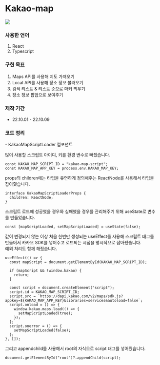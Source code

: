 # Kakao-map

<img src="https://user-images.githubusercontent.com/109572328/208230782-6f5b6e6d-3c83-4580-8a74-ee276865833a.jpeg" />

<h3>사용한 언어</h3>
<ol>
  <li>React</li>
  <li>Typescript</li>
</ol>

<h3>구현 목표</h3>
<ol>
  <li>Maps API를 사용해 지도 가져오기</li>
  <li>Local API를 사용해 장소 정보 불러오기</li>
  <li>검색 리스트 & 리스트 순으로 마커 띄우기</li>
  <li>장소 정보 팝업으로 보여주기</li>
</ol>

<h3>제작 기간</h3>
<ul>
  <li>22.10.01 - 22.10.09</li>
</ul>

<h3>코드 정리</h3>
- KakaoMapScriptLoader 컴포넌트
<p>
많이 사용할 스크립트 아이디, 키를 환경 변수로 빼줬습니다.

```
const KAKAO_MAP_SCRIPT_ID = "kakao-map-script";
const KAKAO_MAP_APP_KEY = process.env.KAKAO_MAP_KEY;
```

props의 children에는 타입을 유연하게 정의해주는 ReactNode를 사용해서 타입을 잡아줬습니다.

```
interface KakaoMapScriptLoaderProps {
  children: ReactNode;
}
```

스크립트 로드에 성공했을 경우와 실패했을 경우를 관리해주기 위해 useState로 변수를 만들었습니다.

```
const [mapScriptLoaded, setMapScriptLoaded] = useState(false);
```

값이 변경되지 않는 이상 처음 한번만 생성되는 useEffect를 사용해 스크립트 태그를 만들어서 카카오 SDK를 넣어주고 로드되는 시점을 명시적으로 잡아줬습니다.<br>
예외 처리도 함께 해줬습니다.

```
useEffect(() => {
  const mapScript = document.getElementById(KAKAO_MAP_SCRIPT_ID);

  if (mapScript && !window.kakao) {
    return;
  }

  const script = document.createElement("script");
  script.id = KAKAO_MAP_SCRIPT_ID;
  script.src = `https://dapi.kakao.com/v2/maps/sdk.js?appkey=${KAKAO_MAP_APP_KEY}&libraries=services&autoload=false`;
  script.onload = () => {
    window.kakao.maps.load(() => {
      setMapScriptLoaded(true);
    });
  };
  script.onerror = () => {
    setMapScriptLoaded(false);
  };
}, []);
```
  
그리고 appendchild를 사용해서 root의 자식으로 script 태그를 넣어줬습니다.
  
```
document.getElementById("root")?.appendChild(script);
```
<p>
